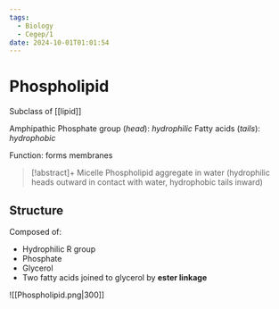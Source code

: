 ```yaml
---
tags:
  - Biology
  - Cegep/1
date: 2024-10-01T01:01:54
---
```


# Phospholipid

Subclass of [[lipid]]

Amphipathic
Phosphate group (*head*): *hydrophilic*
Fatty acids (*tails*): *hydrophobic*

Function: forms membranes

> [!abstract]+ Micelle
> Phospholipid aggregate in water (hydrophilic heads outward in contact with water, hydrophobic tails inward)

## Structure

Composed of:

- Hydrophilic R group
- Phosphate
- Glycerol
- Two fatty acids joined to glycerol by **ester linkage**

![[Phospholipid.png|300]]